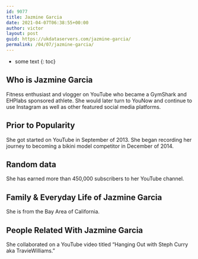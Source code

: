 ```yaml
---
id: 9077
title: Jazmine Garcia
date: 2021-04-07T06:38:55+00:00
author: victor
layout: post
guid: https://ukdataservers.com/jazmine-garcia/
permalink: /04/07/jazmine-garcia/
---
```


* some text
{: toc}


## Who is Jazmine Garcia



Fitness enthusiast and vlogger on YouTube who became a GymShark and EHPlabs sponsored athlete. She would later turn to YouNow and continue to use Instagram as well as other featured social media platforms.

                
                
                
## Prior to Popularity



She got started on YouTube in September of 2013. She began recording her journey to becoming a bikini model competitor in December of 2014.

                
                
                
## Random data



She has earned more than 450,000 subscribers to her YouTube channel.

                
                
                
## Family & Everyday Life of Jazmine Garcia



She is from the Bay Area of California. 

                
                
                
## People Related With Jazmine Garcia



She collaborated on a YouTube video titled &#8220;Hanging Out with Steph Curry aka TravieWilliams.&#8221;

                
              
            
          
          
          